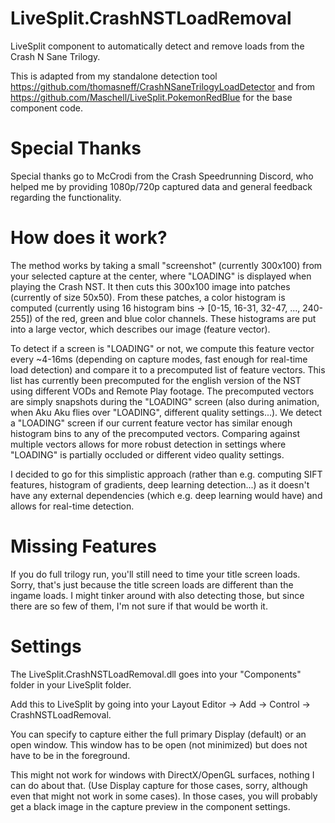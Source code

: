 # LiveSplit.CrashNSTLoadRemoval
LiveSplit component to automatically detect and remove loads from the Crash N Sane Trilogy.

This is adapted from my standalone detection tool https://github.com/thomasneff/CrashNSaneTrilogyLoadDetector
and from https://github.com/Maschell/LiveSplit.PokemonRedBlue for the base component code.

# Special Thanks
Special thanks go to McCrodi from the Crash Speedrunning Discord, who helped me by providing 1080p/720p captured data and general feedback regarding the functionality.

# How does it work?
The method works by taking a small "screenshot" (currently 300x100) from your selected capture at the center, where "LOADING" is displayed when playing the Crash NST. It then cuts this 300x100 image into patches (currently of size 50x50). From these patches, a color histogram is computed (currently using 16 histogram bins -> [0-15, 16-31, 32-47, ..., 240-255]) of the red, green and blue color channels. These histograms are put into a large vector, which describes our image (feature vector).

To detect if a screen is "LOADING" or not, we compute this feature vector every ~4-16ms (depending on capture modes, fast enough for real-time load detection) and compare it to a precomputed list of feature vectors. This list has currently been precomputed for the english version of the NST using different VODs and Remote Play footage. The precomputed vectors are simply snapshots during the "LOADING" screen (also during animation, when Aku Aku flies over "LOADING", different quality settings...).
We detect a "LOADING" screen if our current feature vector has similar enough histogram bins to any of the precomputed vectors. Comparing against multiple vectors allows for more robust detection in settings where "LOADING" is partially occluded or different video quality settings.

I decided to go for this simplistic approach (rather than e.g. computing SIFT features, histogram of gradients, deep learning detection...) as it doesn't have any external dependencies (which e.g. deep learning would have) and allows for real-time detection.

# Missing Features
If you do full trilogy run, you'll still need to time your title screen loads. Sorry, that's just because the title screen loads are different than the ingame loads. I might tinker around with also detecting those, but since there are so few of them, I'm not sure if that would be worth it.

# Settings
The LiveSplit.CrashNSTLoadRemoval.dll goes into your "Components" folder in your LiveSplit folder.

Add this to LiveSplit by going into your Layout Editor -> Add -> Control -> CrashNSTLoadRemoval.

You can specify to capture either the full primary Display (default) or an open window. This window has to be open (not minimized) but does not have to be in the foreground.

This might not work for windows with DirectX/OpenGL surfaces, nothing I can do about that. (Use Display capture for those cases, sorry, although even that might not work in some cases). In those cases, you will probably get a black image in the capture preview in the component settings.

